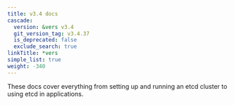 ```yaml
---
title: v3.4 docs
cascade:
  version: &vers v3.4
  git_version_tag: v3.4.37
  is_deprecated: false
  exclude_search: true
linkTitle: *vers
simple_list: true
weight: -340
---
```


These docs cover everything from setting up and running an etcd cluster to using
etcd in applications.
